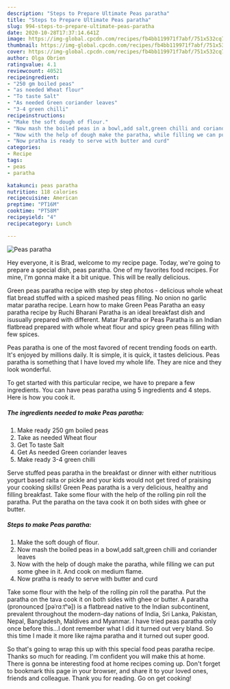 ```yaml
---
description: "Steps to Prepare Ultimate Peas paratha"
title: "Steps to Prepare Ultimate Peas paratha"
slug: 994-steps-to-prepare-ultimate-peas-paratha
date: 2020-10-28T17:37:14.641Z
image: https://img-global.cpcdn.com/recipes/fb4bb119971f7abf/751x532cq70/peas-paratha-recipe-main-photo.jpg
thumbnail: https://img-global.cpcdn.com/recipes/fb4bb119971f7abf/751x532cq70/peas-paratha-recipe-main-photo.jpg
cover: https://img-global.cpcdn.com/recipes/fb4bb119971f7abf/751x532cq70/peas-paratha-recipe-main-photo.jpg
author: Olga Obrien
ratingvalue: 4.1
reviewcount: 40521
recipeingredient:
- "250 gm boiled peas"
- "as needed Wheat flour"
- "To taste Salt"
- "As needed Green coriander leaves"
- "3-4 green chilli"
recipeinstructions:
- "Make the soft dough of flour."
- "Now mash the boiled peas in a bowl,add salt,green chilli and coriander leaves"
- "Now with the help of dough make the paratha, while filling we can put some ghee in it. And cook on medium flame."
- "Now pratha is ready to serve with butter and curd"
categories:
- Recipe
tags:
- peas
- paratha

katakunci: peas paratha 
nutrition: 118 calories
recipecuisine: American
preptime: "PT16M"
cooktime: "PT58M"
recipeyield: "4"
recipecategory: Lunch

---
```



![Peas paratha](https://img-global.cpcdn.com/recipes/fb4bb119971f7abf/751x532cq70/peas-paratha-recipe-main-photo.jpg)

Hey everyone, it is Brad, welcome to my recipe page. Today, we're going to prepare a special dish, peas paratha. One of my favorites food recipes. For mine, I'm gonna make it a bit unique. This will be really delicious.

Green peas paratha recipe with step by step photos - delicious whole wheat flat bread stuffed with a spiced mashed peas filling. No onion no garlic matar paratha recipe. Learn how to make Green Peas Paratha an easy paratha recipe by Ruchi Bharani Paratha is an ideal breakfast dish and isusually prepared with different. Matar Paratha or Peas Paratha is an Indian flatbread prepared with whole wheat flour and spicy green peas filling with few spices.

Peas paratha is one of the most favored of recent trending foods on earth. It's enjoyed by millions daily. It is simple, it is quick, it tastes delicious. Peas paratha is something that I have loved my whole life. They are nice and they look wonderful.


To get started with this particular recipe, we have to prepare a few ingredients. You can have peas paratha using 5 ingredients and 4 steps. Here is how you cook it.

<!--inarticleads1-->

##### The ingredients needed to make Peas paratha:

1. Make ready 250 gm boiled peas
1. Take as needed Wheat flour
1. Get To taste Salt
1. Get As needed Green coriander leaves
1. Make ready 3-4 green chilli


Serve stuffed peas paratha in the breakfast or dinner with either nutritious yogurt based raita or pickle and your kids would not get tired of praising your cooking skills! Green Peas paratha is a very delicious, healthy and filling breakfast. Take some flour with the help of the rolling pin roll the paratha. Put the paratha on the tava cook it on both sides with ghee or butter. 

<!--inarticleads2-->

##### Steps to make Peas paratha:

1. Make the soft dough of flour.
1. Now mash the boiled peas in a bowl,add salt,green chilli and coriander leaves
1. Now with the help of dough make the paratha, while filling we can put some ghee in it. And cook on medium flame.
1. Now pratha is ready to serve with butter and curd


Take some flour with the help of the rolling pin roll the paratha. Put the paratha on the tava cook it on both sides with ghee or butter. A paratha (pronounced [pəˈrɑːtʰə]) is a flatbread native to the Indian subcontinent, prevalent throughout the modern-day nations of India, Sri Lanka, Pakistan, Nepal, Bangladesh, Maldives and Myanmar. I have tried peas paratha only once before this…I dont remember what I did it turned out very bland. So this time I made it more like rajma paratha and it turned out super good. 

So that's going to wrap this up with this special food peas paratha recipe. Thanks so much for reading. I'm confident you will make this at home. There is gonna be interesting food at home recipes coming up. Don't forget to bookmark this page in your browser, and share it to your loved ones, friends and colleague. Thank you for reading. Go on get cooking!
